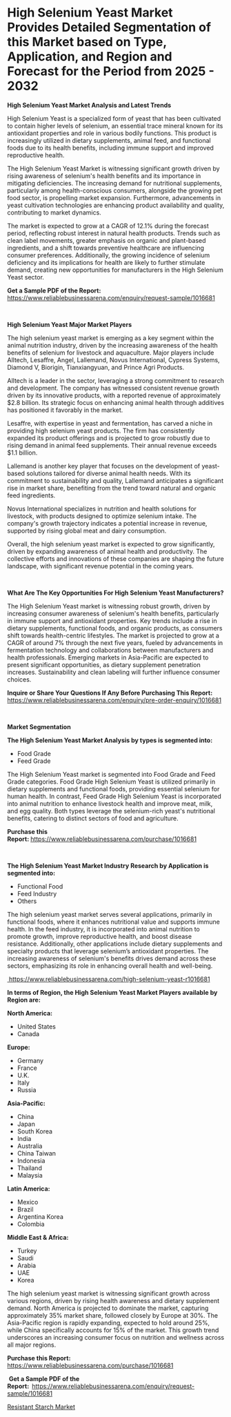 <p><h1>High Selenium Yeast Market Provides Detailed Segmentation of this Market based on Type, Application, and Region and Forecast for the Period from 2025 - 2032</h1></p><p><strong>High Selenium Yeast Market Analysis and Latest Trends</strong></p>
<p><p>High Selenium Yeast is a specialized form of yeast that has been cultivated to contain higher levels of selenium, an essential trace mineral known for its antioxidant properties and role in various bodily functions. This product is increasingly utilized in dietary supplements, animal feed, and functional foods due to its health benefits, including immune support and improved reproductive health.</p><p>The High Selenium Yeast Market is witnessing significant growth driven by rising awareness of selenium's health benefits and its importance in mitigating deficiencies. The increasing demand for nutritional supplements, particularly among health-conscious consumers, alongside the growing pet food sector, is propelling market expansion. Furthermore, advancements in yeast cultivation technologies are enhancing product availability and quality, contributing to market dynamics.</p><p>The market is expected to grow at a CAGR of 12.1% during the forecast period, reflecting robust interest in natural health products. Trends such as clean label movements, greater emphasis on organic and plant-based ingredients, and a shift towards preventive healthcare are influencing consumer preferences. Additionally, the growing incidence of selenium deficiency and its implications for health are likely to further stimulate demand, creating new opportunities for manufacturers in the High Selenium Yeast sector.</p></p>
<p><strong>Get a Sample PDF of the Report:&nbsp;</strong> <a href="https://www.reliablebusinessarena.com/enquiry/request-sample/1016681?utm_campaign=2138&utm_medium=2&utm_source=Github&utm_content=ia&utm_term=14022025&utm_id=high-selenium-yeast">https://www.reliablebusinessarena.com/enquiry/request-sample/1016681</a></p>
<p>&nbsp;</p>
<p><strong>High Selenium Yeast Major Market Players</strong></p>
<p><p>The high selenium yeast market is emerging as a key segment within the animal nutrition industry, driven by the increasing awareness of the health benefits of selenium for livestock and aquaculture. Major players include Alltech, Lesaffre, Angel, Lallemand, Novus International, Cypress Systems, Diamond V, Biorigin, Tianxiangyuan, and Prince Agri Products.</p><p>Alltech is a leader in the sector, leveraging a strong commitment to research and development. The company has witnessed consistent revenue growth driven by its innovative products, with a reported revenue of approximately $2.8 billion. Its strategic focus on enhancing animal health through additives has positioned it favorably in the market.</p><p>Lesaffre, with expertise in yeast and fermentation, has carved a niche in providing high selenium yeast products. The firm has consistently expanded its product offerings and is projected to grow robustly due to rising demand in animal feed supplements. Their annual revenue exceeds $1.1 billion.</p><p>Lallemand is another key player that focuses on the development of yeast-based solutions tailored for diverse animal health needs. With its commitment to sustainability and quality, Lallemand anticipates a significant rise in market share, benefiting from the trend toward natural and organic feed ingredients.</p><p>Novus International specializes in nutrition and health solutions for livestock, with products designed to optimize selenium intake. The company's growth trajectory indicates a potential increase in revenue, supported by rising global meat and dairy consumption.</p><p>Overall, the high selenium yeast market is expected to grow significantly, driven by expanding awareness of animal health and productivity. The collective efforts and innovations of these companies are shaping the future landscape, with significant revenue potential in the coming years.</p></p>
<p>&nbsp;</p>
<p><strong>What Are The Key Opportunities For High Selenium Yeast Manufacturers?</strong></p>
<p><p>The High Selenium Yeast market is witnessing robust growth, driven by increasing consumer awareness of selenium's health benefits, particularly in immune support and antioxidant properties. Key trends include a rise in dietary supplements, functional foods, and organic products, as consumers shift towards health-centric lifestyles. The market is projected to grow at a CAGR of around 7% through the next five years, fueled by advancements in fermentation technology and collaborations between manufacturers and health professionals. Emerging markets in Asia-Pacific are expected to present significant opportunities, as dietary supplement penetration increases. Sustainability and clean labeling will further influence consumer choices.</p></p>
<p><strong>Inquire or Share Your Questions If Any Before Purchasing This Report:</strong> <a href="https://www.reliablebusinessarena.com/enquiry/pre-order-enquiry/1016681?utm_campaign=2138&utm_medium=2&utm_source=Github&utm_content=ia&utm_term=14022025&utm_id=high-selenium-yeast">https://www.reliablebusinessarena.com/enquiry/pre-order-enquiry/1016681</a></p>
<p>&nbsp;</p>
<p><strong>Market Segmentation</strong></p>
<p><strong>The High Selenium Yeast Market Analysis by types is segmented into:</strong></p>
<p><ul><li>Food Grade</li><li>Feed Grade</li></ul></p>
<p><p>The High Selenium Yeast market is segmented into Food Grade and Feed Grade categories. Food Grade High Selenium Yeast is utilized primarily in dietary supplements and functional foods, providing essential selenium for human health. In contrast, Feed Grade High Selenium Yeast is incorporated into animal nutrition to enhance livestock health and improve meat, milk, and egg quality. Both types leverage the selenium-rich yeast's nutritional benefits, catering to distinct sectors of food and agriculture.</p></p>
<p><strong>Purchase this Report:&nbsp;</strong><a href="https://www.reliablebusinessarena.com/purchase/1016681?utm_campaign=2138&utm_medium=2&utm_source=Github&utm_content=ia&utm_term=14022025&utm_id=high-selenium-yeast">https://www.reliablebusinessarena.com/purchase/1016681</a></p>
<p>&nbsp;</p>
<p><strong>The High Selenium Yeast Market Industry Research by Application is segmented into:</strong></p>
<p><ul><li>Functional Food</li><li>Feed Industry</li><li>Others</li></ul></p>
<p><p>The high selenium yeast market serves several applications, primarily in functional foods, where it enhances nutritional value and supports immune health. In the feed industry, it is incorporated into animal nutrition to promote growth, improve reproductive health, and boost disease resistance. Additionally, other applications include dietary supplements and specialty products that leverage selenium’s antioxidant properties. The increasing awareness of selenium's benefits drives demand across these sectors, emphasizing its role in enhancing overall health and well-being.</p></p>
<p><a href="https://www.reliablebusinessarena.com/high-selenium-yeast-r1016681?utm_campaign=2138&utm_medium=2&utm_source=Github&utm_content=ia&utm_term=14022025&utm_id=high-selenium-yeast">&nbsp;https://www.reliablebusinessarena.com/high-selenium-yeast-r1016681</a></p>
<p><strong>In terms of Region, the High Selenium Yeast Market Players available by Region are:</strong></p>
<p>
    <p> <strong> North America: </strong>
        <ul>
            <li>United States</li>
            <li>Canada</li>
        </ul>
        </p> 
    <p> <strong> Europe: </strong>
        <ul>
            <li>Germany</li>
            <li>France</li>
            <li>U.K.</li>
            <li>Italy</li>
            <li>Russia</li>
        </ul>
        </p> 
    <p> <strong> Asia-Pacific: </strong>
        <ul>
            <li>China</li>
            <li>Japan</li>
            <li>South Korea</li>
            <li>India</li>
            <li>Australia</li>
            <li>China Taiwan</li>
            <li>Indonesia</li>
            <li>Thailand</li>
            <li>Malaysia</li>
        </ul>
        </p> 
    <p> <strong> Latin America: </strong>
        <ul>
            <li>Mexico</li>
            <li>Brazil</li>
            <li>Argentina Korea</li>
            <li>Colombia</li>
        </ul>
        </p> 
    <p> <strong> Middle East & Africa: </strong>
        <ul>
            <li>Turkey</li>
            <li>Saudi</li>
            <li>Arabia</li>
            <li>UAE</li>
            <li>Korea</li>
        </ul>
    </p>
    </p>
<p><p>The high selenium yeast market is witnessing significant growth across various regions, driven by rising health awareness and dietary supplement demand. North America is projected to dominate the market, capturing approximately 35% market share, followed closely by Europe at 30%. The Asia-Pacific region is rapidly expanding, expected to hold around 25%, while China specifically accounts for 15% of the market. This growth trend underscores an increasing consumer focus on nutrition and wellness across all major regions.</p></p>
<p><strong>Purchase this Report: </strong><a href="https://www.reliablebusinessarena.com/purchase/1016681?utm_campaign=2138&utm_medium=2&utm_source=Github&utm_content=ia&utm_term=14022025&utm_id=high-selenium-yeast">https://www.reliablebusinessarena.com/purchase/1016681</a></p>
<p>&nbsp;<strong>Get a Sample PDF of the Report:&nbsp;&nbsp;</strong><a href="https://www.reliablebusinessarena.com/enquiry/request-sample/1016681?utm_campaign=2138&utm_medium=2&utm_source=Github&utm_content=ia&utm_term=14022025&utm_id=high-selenium-yeast">https://www.reliablebusinessarena.com/enquiry/request-sample/1016681</a></p>
<p><strong></strong></p>
<p><p><a href="https://github.com/joannesouthgate/Market-Research-Report-List-5/blob/main/resistant-starch-market.md?utm_campaign=2138&utm_medium=2&utm_source=Github&utm_content=ia&utm_term=14022025&utm_id=high-selenium-yeast">Resistant Starch Market</a></p></p>